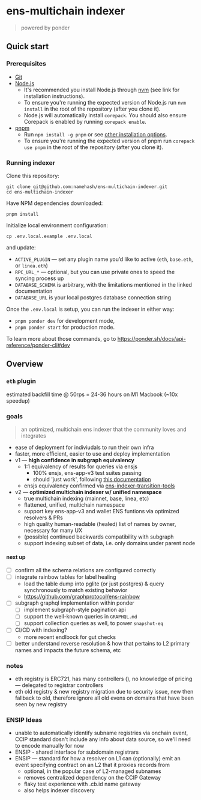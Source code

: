 # ens-multichain indexer

> powered by ponder

## Quick start

### Prerequisites

- [Git](https://git-scm.com/)
- [Node.js](https://nodejs.org/)
  - It's recommended you install Node.js through [nvm](https://github.com/nvm-sh/nvm) (see link for installation instructions).
  - To ensure you're running the expected version of Node.js run `nvm install` in the root of the repository (after you clone it).
  - Node.js will automatically install `corepack`. You should also ensure Corepack is enabled by running `corepack enable`.
- [pnpm](https://pnpm.io/)
  - Run `npm install -g pnpm` or see [other installation options](https://pnpm.io/installation).
  - To ensure you're running the expected version of pnpm run `corepack use pnpm` in the root of the repository (after you clone it).

### Running indexer

Clone this repository:
```
git clone git@github.com:namehash/ens-multichain-indexer.git
cd ens-multichain-indexer
```

Have NPM dependencies downloaded:
```
pnpm install
```

Initialize local environment configuration:
```
cp .env.local.example .env.local
```
and update:

- `ACTIVE_PLUGIN` — set any plugin name you’d like to active (`eth`, `base.eth`, or `linea.eth`)
- `RPC_URL_*` — optional, but you can use private ones to speed the syncing process up
- `DATABASE_SCHEMA` is arbitrary, with the limitations mentioned in the linked documentation
- `DATABASE_URL` is your local postgres database connection string

Once the `.env.local` is setup, you can run the indexer in either way:
- `pnpm ponder dev` for development mode,
- `pnpm ponder start` for production mode.

To learn more about those commands, go to https://ponder.sh/docs/api-reference/ponder-cli#dev

## Overview

### `eth` plugin

estimated backfill time @ 50rps = 24-36 hours on M1 Macbook (~10x speedup)

### goals

> an optimized, multichain ens indexer that the community loves and integrates

- ease of deployment for indiviudals to run their own infra
- faster, more efficient, easier to use and deploy implementation
- v1 — **high confidence in subgraph equivalency**
  - 1:1 equivalency of results for queries via ensjs
    - 100% ensjs, ens-app-v3 test suites passing
    - should 'just work', following [this documentation](https://github.com/ensdomains/ensjs/blob/main/docs/basics/custom-subgraph-uris.md)
  - ensjs equivalency confirmed via [ens-indexer-transition-tools](https://github.com/namehash/ens-indexer-transition-tools)
- v2 — **optimized multichain indexer w/ unified namespace**
  - true multichain indexing (mainnet, base, linea, etc)
  - flattened, unified, multichain namespace
  - support key ens-app-v3 and wallet ENS funtions via optimized resolvers & PRs
  - high quality human-readable (healed) list of names by owner, necessary for many UX
  - (possible) continued backwards compatibility with subgraph
  - support indexing subset of data, i.e. only domains under parent node

#### next up

- [ ] confirm all the schema relations are configured correctly
- [ ] integrate rainbow tables for label healing
  - load the table dump into pglite (or just postgres) & query synchronously to match existing behavior
  - https://github.com/graphprotocol/ens-rainbow
- [ ] subgraph graphql implementation within ponder
  - [ ] implement subgraph-style pagination api
  - [ ] support the well-known queries in `GRAPHQL.md`
  - [ ] support collection queries as well, to power `snapshot-eq`
- [ ] CI/CD with indexing?
  - more recent endlbock for gut checks
- [ ] better understand reverse resolution & how that pertains to L2 primary names and impacts the future schema, etc

### notes

- eth registry is ERC721, has many controllers (), no knowledge of pricing — delegated to registrar controllers
- eth old registry & new registry migration due to security issue, new then fallback to old, therefore ignore all old evens on domains that have been seen by new registry

### ENSIP Ideas

- unable to automatically identify subname registries via onchain event, CCIP standard dosn't include any info about data source, so we'll need to encode manually for now
- ENSIP - shared interface for subdomain registrars
- ENSIP — standard for how a resolver on L1 can (optionally) emit an event specifying contract on an L2 that it proxies records from
  - optional, in the popular case of L2-managed subnames
  - removes centralized dependency on the CCIP Gateway
  - flaky test experience with .cb.id name gateway
  - also helps indexer discovery
